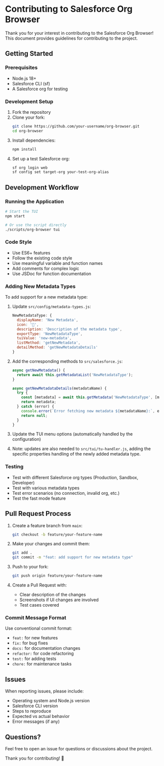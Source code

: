 # Contributing to Salesforce Org Browser

Thank you for your interest in contributing to the Salesforce Org Browser! This document provides guidelines for contributing to the project.

## Getting Started

### Prerequisites

- Node.js 18+
- Salesforce CLI (sf)
- A Salesforce org for testing

### Development Setup

1. Fork the repository
2. Clone your fork:
   ```bash
   git clone https://github.com/your-username/org-browser.git
   cd org-browser
   ```
3. Install dependencies:
   ```bash
   npm install
   ```
4. Set up a test Salesforce org:
   ```bash
   sf org login web
   sf config set target-org your-test-org-alias
   ```

## Development Workflow

### Running the Application

```bash
# Start the TUI
npm start

# Or use the script directly
./scripts/org-browser tui
```

### Code Style

- Use ES6+ features
- Follow the existing code style
- Use meaningful variable and function names
- Add comments for complex logic
- Use JSDoc for function documentation

### Adding New Metadata Types

To add support for a new metadata type:

1. Update `src/config/metadata-types.js`:
   ```javascript
   NewMetadataType: {
     displayName: 'New Metadata',
     icon: '🔧',
     description: 'Description of the metadata type',
     exportType: 'NewMetadataType',
     tuiValue: 'new-metadata',
     listMethod: 'getNewMetadata',
     detailMethod: 'getNewMetadataDetails'
   }
   ```

2. Add the corresponding methods to `src/salesforce.js`:
   ```javascript
   async getNewMetadata() {
     return await this.getMetadataList('NewMetadataType');
   }

   async getNewMetadataDetails(metadataName) {
     try {
       const [metadata] = await this.getMetadata('NewMetadataType', [metadataName]);
       return metadata;
     } catch (error) {
       console.error(`Error fetching new metadata ${metadataName}:`, error.message);
       return null;
     }
   }
   ```

3. Update the TUI menu options (automatically handled by the configuration)
4. Note: updates are also needed to `src/tui/tu-handler.js`, adding the specific properties handling of the newly added metadata type.

### Testing

- Test with different Salesforce org types (Production, Sandbox, Developer)
- Test with various metadata types
- Test error scenarios (no connection, invalid org, etc.)
- Test the fast mode feature

## Pull Request Process

1. Create a feature branch from `main`:
   ```bash
   git checkout -b feature/your-feature-name
   ```

2. Make your changes and commit them:
   ```bash
   git add .
   git commit -m "feat: add support for new metadata type"
   ```

3. Push to your fork:
   ```bash
   git push origin feature/your-feature-name
   ```

4. Create a Pull Request with:
   - Clear description of the changes
   - Screenshots if UI changes are involved
   - Test cases covered

### Commit Message Format

Use conventional commit format:
- `feat:` for new features
- `fix:` for bug fixes
- `docs:` for documentation changes
- `refactor:` for code refactoring
- `test:` for adding tests
- `chore:` for maintenance tasks

## Issues

When reporting issues, please include:
- Operating system and Node.js version
- Salesforce CLI version
- Steps to reproduce
- Expected vs actual behavior
- Error messages (if any)

## Questions?

Feel free to open an issue for questions or discussions about the project.

Thank you for contributing! 🚀
